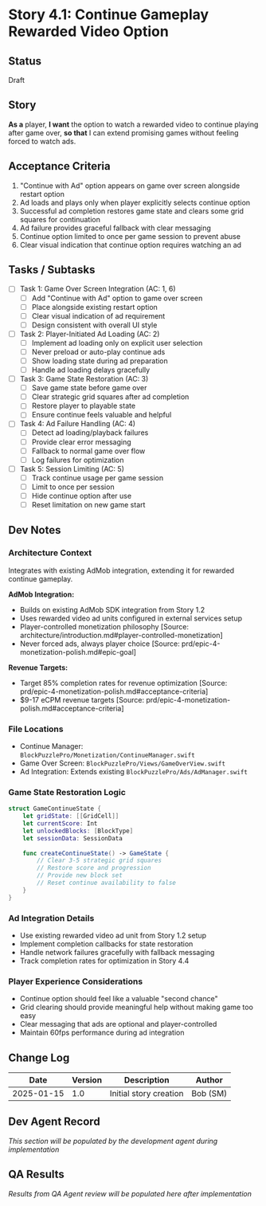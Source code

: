 # Story 4.1: Continue Gameplay Rewarded Video Option

## Status
Draft

## Story
**As a** player,
**I want** the option to watch a rewarded video to continue playing after game over,
**so that** I can extend promising games without feeling forced to watch ads.

## Acceptance Criteria
1. "Continue with Ad" option appears on game over screen alongside restart option
2. Ad loads and plays only when player explicitly selects continue option
3. Successful ad completion restores game state and clears some grid squares for continuation
4. Ad failure provides graceful fallback with clear messaging
5. Continue option limited to once per game session to prevent abuse
6. Clear visual indication that continue option requires watching an ad

## Tasks / Subtasks
- [ ] Task 1: Game Over Screen Integration (AC: 1, 6)
  - [ ] Add "Continue with Ad" option to game over screen
  - [ ] Place alongside existing restart option
  - [ ] Clear visual indication of ad requirement
  - [ ] Design consistent with overall UI style
- [ ] Task 2: Player-Initiated Ad Loading (AC: 2)
  - [ ] Implement ad loading only on explicit user selection
  - [ ] Never preload or auto-play continue ads
  - [ ] Show loading state during ad preparation
  - [ ] Handle ad loading delays gracefully
- [ ] Task 3: Game State Restoration (AC: 3)
  - [ ] Save game state before game over
  - [ ] Clear strategic grid squares after ad completion
  - [ ] Restore player to playable state
  - [ ] Ensure continue feels valuable and helpful
- [ ] Task 4: Ad Failure Handling (AC: 4)
  - [ ] Detect ad loading/playback failures
  - [ ] Provide clear error messaging
  - [ ] Fallback to normal game over flow
  - [ ] Log failures for optimization
- [ ] Task 5: Session Limiting (AC: 5)
  - [ ] Track continue usage per game session
  - [ ] Limit to once per session
  - [ ] Hide continue option after use
  - [ ] Reset limitation on new game start

## Dev Notes

### Architecture Context
Integrates with existing AdMob integration, extending it for rewarded continue gameplay.

**AdMob Integration:**
- Builds on existing AdMob SDK integration from Story 1.2
- Uses rewarded video ad units configured in external services setup
- Player-controlled monetization philosophy [Source: architecture/introduction.md#player-controlled-monetization]
- Never forced ads, always player choice [Source: prd/epic-4-monetization-polish.md#epic-goal]

**Revenue Targets:**
- Target 85% completion rates for revenue optimization [Source: prd/epic-4-monetization-polish.md#acceptance-criteria]
- $9-17 eCPM revenue targets [Source: prd/epic-4-monetization-polish.md#acceptance-criteria]

### File Locations
- Continue Manager: `BlockPuzzlePro/Monetization/ContinueManager.swift`
- Game Over Screen: `BlockPuzzlePro/Views/GameOverView.swift`
- Ad Integration: Extends existing `BlockPuzzlePro/Ads/AdManager.swift`

### Game State Restoration Logic
```swift
struct GameContinueState {
    let gridState: [[GridCell]]
    let currentScore: Int
    let unlockedBlocks: [BlockType]
    let sessionData: SessionData
    
    func createContinueState() -> GameState {
        // Clear 3-5 strategic grid squares
        // Restore score and progression
        // Provide new block set
        // Reset continue availability to false
    }
}
```

### Ad Integration Details
- Use existing rewarded video ad unit from Story 1.2 setup
- Implement completion callbacks for state restoration
- Handle network failures gracefully with fallback messaging
- Track completion rates for optimization in Story 4.4

### Player Experience Considerations
- Continue option should feel like a valuable "second chance"
- Grid clearing should provide meaningful help without making game too easy
- Clear messaging that ads are optional and player-controlled
- Maintain 60fps performance during ad integration

## Change Log
| Date | Version | Description | Author |
|------|---------|-------------|---------|
| 2025-01-15 | 1.0 | Initial story creation | Bob (SM) |

## Dev Agent Record
*This section will be populated by the development agent during implementation*

## QA Results
*Results from QA Agent review will be populated here after implementation*